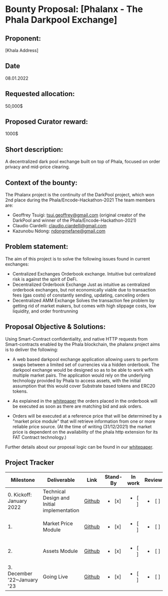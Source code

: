 # Bounty Proposal: [Phalanx - The Phala Darkpool Exchange]

## Proponent:
[Khala Address]
## Date
08.01.2022
## Requested allocation:
50,000$
## Proposed Curator reward:
1000$
## Short description:
A decentralized dark pool exchange built on top of Phala, focused on 
order privacy and mid-price clearing.

## Context of the bounty:
The Phalanx project is the continuity of the DarkPool project, which won 2nd place during the Phala/Encode-Hackathon-2021
The team members are:
- Geoffrey Tsuigi: tsui.geoffrey@gmail.com (original creator of the DarkPool and winner of the Phala/Encode-Hackathon-2021)
- Claudio Ciardelli: claudio.ciardelli@gmail.com
- Kazunobu Ndong: ndongmefane@gmail.com

## Problem statement:
The aim of this project is to solve the following issues found in current exchanges:
- Centralized Exchanges
Orderbook exchange. Intuitive but centralized risk is against  the spirit of DeFi.
- Decentralized Orderbook Exchange
Just as intuitive as centralized orderbook exchanges, but not economically viable due to transaction fees (gas costs) of constantly sending, updating, canceling orders
- Decentralized AMM Exchange
Solves the transaction fee problem by getting rid of market makers, but comes with high slippage costs, low liquidity, and order frontrunning

## Proposal Objective & Solutions:  
 Using Smart-Contract confidentiality, and native HTTP requests from Smart-contracts enabled by the Phala blockchain, the phalanx project aims is  to deliver the following:

- A web based darkpool exchange application allowing users to perform swaps between a limited set of currencies via a hidden orderbook. The darkpool exchange would be designed so as to be able to work with multiple market pairs. The application would rely on the underlying technology provided by Phala to access assets, with the initial assumption that this would cover Substrate based tokens and ERC20 tokens. 

- As explained in the [whitepaper](https://github.com/projectphalanx/phalanx-docs/blob/master/whitepaper.pdf) the orders placed in the orderbook will be executed as soon as there are matching bid and ask orders. 

- Orders will be executed at a reference price that will be determined by a "market price module" that will retrieve information from one or more reliable price source. (At the time of writing (31/12/2021) the market price is dependent on the availability of the phala http extension for its FAT Contract technology.)

Further details about our proposal logic can be found in our [whitepaper](https://github.com/projectphalanx/phalanx-docs/blob/master/whitepaper.pdf).

## Project Tracker

| Milestone                              | Deliverable                                      | Link                                                                 |       Stand-By       |       In work       |     Review     |       Completed        |
| --------------------------------- | -------------------------------------------- | -------------------------------------------------------------------- | :--------------------: | :--------------------: | :--------------------: | :--------------------: |
| 0. Kickoff: January 2022| Technical Design and Initial implementation | [Github](https://github.com/projectphalanx/Ink_Contract) | <ul><li>[x] </li></ul> | <ul><li>[ ] </li></ul> | <ul><li>[ ] </li></ul> | <ul><li>[ ] </li></ul> |
| 1. | Market Price Module | [Github](https://github.com/projectphalanx/Ink_Contract) | <ul><li>[x] </li></ul> | <ul><li>[ ] </li></ul> | <ul><li>[ ] </li></ul> | <ul><li>[ ] </li></ul> |
| 2. | Assets Module | [Github](https://github.com/projectphalanx/Ink_Contract) | <ul><li>[x] </li></ul> | <ul><li>[ ] </li></ul> | <ul><li>[ ] </li></ul> | <ul><li>[ ] </li></ul> |
| 3. December '22~January '23 | Going Live | [Github](https://github.com/projectphalanx/Ink_Contract) | <ul><li>[x] </li></ul> | <ul><li>[ ] </li></ul> | <ul><li>[ ] </li></ul> | <ul><li>[ ] </li></ul> |



